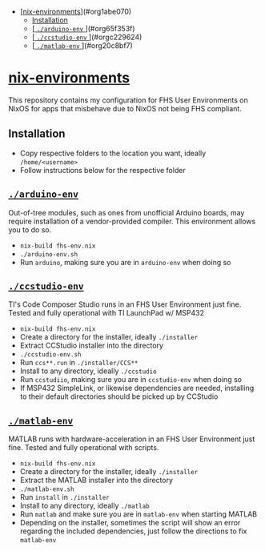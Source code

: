 - [[nix-environments](https://github.com/haoxiangliew/nix-environments)](#org1abe070)
  - [Installation](#orgec504dd)
  - [[ `./arduino-env` ](https://github.com/haoxiangliew/nix-environments/tree/master/arduino-env)](#org65f353f)
  - [[ `./ccstudio-env` ](https://github.com/haoxiangliew/nix-environments/tree/master/ccstudio-env)](#orgc229624)
  - [[ `./matlab-env` ](https://github.com/haoxiangliew/nix-environments/tree/master/matlab-env)](#org20c8bf7)



<a id="org1abe070"></a>

# [nix-environments](https://github.com/haoxiangliew/nix-environments)

This repository contains my configuration for FHS User Environments on NixOS for apps that misbehave due to NixOS not being FHS compliant.


<a id="orgec504dd"></a>

## Installation

-   Copy respective folders to the location you want, ideally `/home/<username>`
-   Follow instructions below for the respective folder


<a id="org65f353f"></a>

## [ `./arduino-env` ](https://github.com/haoxiangliew/nix-environments/tree/master/arduino-env)

Out-of-tree modules, such as ones from unofficial Arduino boards, may require installation of a vendor-provided compiler. This environment allows you to do so.

-   `nix-build fhs-env.nix`
-   `./arduino-env.sh`
-   Run `arduino`, making sure you are in `arduino-env` when doing so


<a id="orgc229624"></a>

## [ `./ccstudio-env` ](https://github.com/haoxiangliew/nix-environments/tree/master/ccstudio-env)

TI's Code Composer Studio runs in an FHS User Environment just fine. Tested and fully operational with TI LaunchPad w/ MSP432

-   `nix-build fhs-env.nix`
-   Create a directory for the installer, ideally `./installer`
-   Extract CCStudio installer into the directory
-   `./ccstudio-env.sh`
-   Run `ccs**.run` in `./installer/CCS**`
-   Install to any directory, ideally `./ccstudio`
-   Run `ccstudiio`, making sure you are in `ccstudio-env` when doing so
-   If MSP432 SimpleLink, or likewise dependencies are needed, installing to their default directories should be picked up by CCStudio


<a id="org20c8bf7"></a>

## [ `./matlab-env` ](https://github.com/haoxiangliew/nix-environments/tree/master/matlab-env)

MATLAB runs with hardware-acceleration in an FHS User Environment just fine. Tested and fully operational with scripts.

-   `nix-build fhs-env.nix`
-   Create a directory for the installer, ideally `./installer`
-   Extract the MATLAB installer into the directory
-   `./matlab-env.sh`
-   Run `install` in `./installer`
-   Install to any directory, ideally `./matlab`
-   Run `matlab` and make sure you are in `matlab-env` when starting MATLAB
-   Depending on the installer, sometimes the script will show an error regarding the included dependencies, just follow the directions to fix `matlab-env`